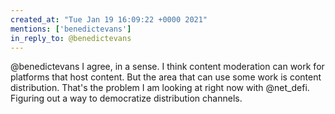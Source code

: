 ```yaml
---
created_at: "Tue Jan 19 16:09:22 +0000 2021"
mentions: ['benedictevans']
in_reply_to: @benedictevans
---
```


@benedictevans I agree, in a sense. I think content moderation can work for platforms that host content. But the area that can use some work is content distribution. That's the problem I am looking at right now with @net_defi. Figuring out a way to democratize distribution channels.